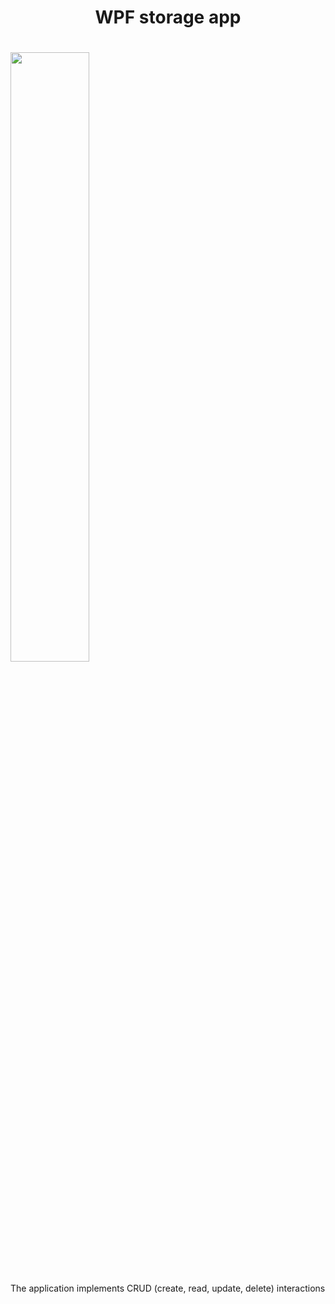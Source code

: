 <h1 align="center">WPF storage app<h1/>
<img src="https://sun9-4.userapi.com/impg/qB-rAczwGMGP7payz02UUqImp_DQN6SWCdctgg/7XBdSK04z-I.jpg?size=1280x680&quality=96&sign=6efa48495ca9df3b639a8a56b8375e65&type=album" height="50%"/></h1>
<p font-size=24>The application implements CRUD (create, read, update, delete) interactions<p/>
